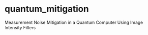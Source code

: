 # quantum_mitigation
Measurement Noise Mitigation in a Quantum Computer Using Image Intensity Filters
